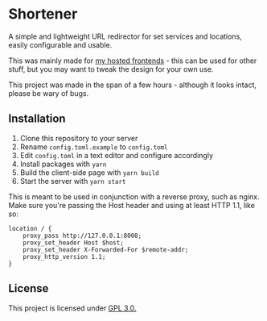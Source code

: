 # Shortener
A simple and lightweight URL redirector for set services and locations, easily configurable and usable.

This was mainly made for [my hosted frontends](https://ggtyler.dev/other/frontends) -
this can be used for other stuff, but you may want to tweak the design for your own use.

This project was made in the span of a few hours - although it looks intact, please be wary of bugs.

## Installation
1. Clone this repository to your server
2. Rename `config.toml.example` to `config.toml`
3. Edit `config.toml` in a text editor and configure accordingly
4. Install packages with `yarn`
5. Build the client-side page with `yarn build`
6. Start the server with `yarn start`

This is meant to be used in conjunction with a reverse proxy, such as nginx. Make sure
you're passing the Host header and using at least HTTP 1.1, like so:
```nginx
location / {
    proxy_pass http://127.0.0.1:8008;
    proxy_set_header Host $host;
    proxy_set_header X-Forwarded-For $remote-addr;
    proxy_http_version 1.1;
}
```

## License
This project is licensed under [GPL 3.0.](https://www.gnu.org/licenses/gpl-3.0.en.html)